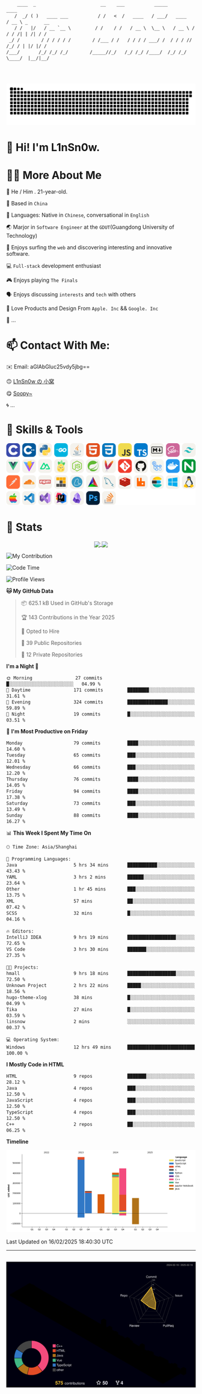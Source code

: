 ```

    ____  _                        __    ___           _____           ____           
   /  _/ ( )   ____ ___           / /   <  /   ____   / ___/   ____   / __ \ _      __
   / /   |/   / __ `__ \         / /    / /   / __ \  \__ \   / __ \ / / / /| | /| / /
 _/ /        / / / / / /        / /___ / /   / / / / ___/ /  / / / // /_/ / | |/ |/ / 
/___/       /_/ /_/ /_/        /_____//_/   /_/ /_/ /____/  /_/ /_/ \____/  |__/|__/  
                                                                                      
                                          

```
##
![](https://raw.githubusercontent.com/lin-snow/lin-snow/output/github-contribution-grid-snake-dark.svg)

# 👋 Hi! I'm L1nSn0w.

# 👨‍💻 More About Me

🤠 He / Him . 21-year-old.

🎈 Based in `China`
  
🤔 Languages: Native in `Chinese`, conversational in `English`

🌏 Marjor in `Software Engineer` at the `GDUT`(Guangdong University of Technology)

🛟 Enjoys surfing the `web` and discovering interesting and innovative software.

💻 `Full-stack` development enthusiast

🎮 Enjoys playing `The Finals`

🗣️ Enjoys discussing `interests` and `tech` with others

👾 Love Products and Design From `Apple. Inc` && `Google. Inc`  

🤪 ...

# 📫 Contact With Me:

✉️ Email: aGlAbGluc25vdy5jbg==

🙃 [L1nSn0w の 小窝](https://linsnow.cn)

😋 [Soopy~](https://soopy.cn)

🌀 ...

# 🔮 Skills & Tools

![My Skills](/assets/skillicons.svg)

# 🍟 Stats

<div style="text-align: center;">
    <a href="https://github.com/lin-snow">
        <img align="center" src="https://githubstat.linsnow.cn/api/top-langs/?username=lin-snow&layout=compact" />
    </a>
    <a href="https://github.com/lin-snow">
        <img align="center" src="https://githubstat.linsnow.cn/api?username=lin-snow&count_private=true&show_icons=true&theme=ambient_gradient" />
    </a>
</div>

![My Contribution](https://activitygraph.linsnow.cn/graph?username=lin-snow&theme=github-compact&days=30)

<!--START_SECTION:waka-->
![Code Time](http://img.shields.io/badge/Code%20Time-451%20hrs%205%20mins-blue)

![Profile Views](http://img.shields.io/badge/Profile%20Views-84-blue)

**🐱 My GitHub Data** 

> 📦 625.1 kB Used in GitHub's Storage 
 > 
> 🏆 143 Contributions in the Year 2025
 > 
> 💼 Opted to Hire
 > 
> 📜 39 Public Repositories 
 > 
> 🔑 12 Private Repositories 
 > 
**I'm a Night 🦉** 

```text
🌞 Morning                27 commits          █░░░░░░░░░░░░░░░░░░░░░░░░   04.99 % 
🌆 Daytime                171 commits         ████████░░░░░░░░░░░░░░░░░   31.61 % 
🌃 Evening                324 commits         ███████████████░░░░░░░░░░   59.89 % 
🌙 Night                  19 commits          █░░░░░░░░░░░░░░░░░░░░░░░░   03.51 % 
```
📅 **I'm Most Productive on Friday** 

```text
Monday                   79 commits          ████░░░░░░░░░░░░░░░░░░░░░   14.60 % 
Tuesday                  65 commits          ███░░░░░░░░░░░░░░░░░░░░░░   12.01 % 
Wednesday                66 commits          ███░░░░░░░░░░░░░░░░░░░░░░   12.20 % 
Thursday                 76 commits          ████░░░░░░░░░░░░░░░░░░░░░   14.05 % 
Friday                   94 commits          ████░░░░░░░░░░░░░░░░░░░░░   17.38 % 
Saturday                 73 commits          ███░░░░░░░░░░░░░░░░░░░░░░   13.49 % 
Sunday                   88 commits          ████░░░░░░░░░░░░░░░░░░░░░   16.27 % 
```


📊 **This Week I Spent My Time On** 

```text
🕑︎ Time Zone: Asia/Shanghai

💬 Programming Languages: 
Java                     5 hrs 34 mins       ███████████░░░░░░░░░░░░░░   43.43 % 
YAML                     3 hrs 2 mins        ██████░░░░░░░░░░░░░░░░░░░   23.64 % 
Other                    1 hr 45 mins        ███░░░░░░░░░░░░░░░░░░░░░░   13.75 % 
XML                      57 mins             ██░░░░░░░░░░░░░░░░░░░░░░░   07.42 % 
SCSS                     32 mins             █░░░░░░░░░░░░░░░░░░░░░░░░   04.16 % 

🔥 Editors: 
IntelliJ IDEA            9 hrs 19 mins       ██████████████████░░░░░░░   72.65 % 
VS Code                  3 hrs 30 mins       ███████░░░░░░░░░░░░░░░░░░   27.35 % 

🐱‍💻 Projects: 
hmall                    9 hrs 18 mins       ██████████████████░░░░░░░   72.50 % 
Unknown Project          2 hrs 22 mins       █████░░░░░░░░░░░░░░░░░░░░   18.56 % 
hugo-theme-xlog          38 mins             █░░░░░░░░░░░░░░░░░░░░░░░░   04.99 % 
Tika                     27 mins             █░░░░░░░░░░░░░░░░░░░░░░░░   03.59 % 
linsnow                  2 mins              ░░░░░░░░░░░░░░░░░░░░░░░░░   00.37 % 

💻 Operating System: 
Windows                  12 hrs 49 mins      █████████████████████████   100.00 % 
```

**I Mostly Code in HTML** 

```text
HTML                     9 repos             ███████░░░░░░░░░░░░░░░░░░   28.12 % 
Java                     4 repos             ███░░░░░░░░░░░░░░░░░░░░░░   12.50 % 
JavaScript               4 repos             ███░░░░░░░░░░░░░░░░░░░░░░   12.50 % 
TypeScript               4 repos             ███░░░░░░░░░░░░░░░░░░░░░░   12.50 % 
C++                      2 repos             ██░░░░░░░░░░░░░░░░░░░░░░░   06.25 % 
```



**Timeline**

![Lines of Code chart](https://raw.githubusercontent.com/lin-snow/lin-snow/main/assets/bar_graph.png)


 Last Updated on 16/02/2025 18:40:30 UTC
<!--END_SECTION:waka-->



---
##
![](./profile-3d-contrib/profile-night-rainbow.svg)
